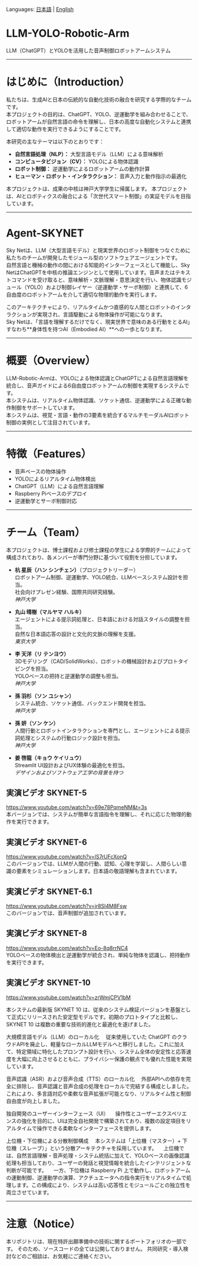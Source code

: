 Languages: [日本語](README_ja.md) | [English](README.md)

# LLM-YOLO-Robotic-Arm  
LLM（ChatGPT）とYOLOを活用した音声制御ロボットアームシステム

---

# はじめに（Introduction）  

私たちは、生成AIと日本の伝統的な自動化技術の融合を研究する学際的なチームです。  
本プロジェクトの目的は、ChatGPT、YOLO、逆運動学を組み合わせることで、ロボットアームが自然言語の命令を理解し、日本の高度な自動化システムと連携して適切な動作を実行できるようにすることです。  

本研究の主なテーマは以下のとおりです：  
- **自然言語処理（NLP）：** 大型言語モデル（LLM）による意味解析  
- **コンピュータビジョン（CV）：** YOLOによる物体認識  
- **ロボット制御：** 逆運動学によるロボットアームの動作計算  
- **ヒューマン・ロボット・インタラクション：** 音声入力と動作指示の最適化  

 
本プロジェクトは、成果の中核は神戸大学学生に帰属します。
本プロジェクトは、AIとロボティクスの融合による「次世代スマート制御」の実証モデルを目指しています。

---

# Agent-SKYNET  

Sky Netは、LLM（大型言語モデル）と現実世界のロボット制御をつなぐために私たちのチームが開発したモジュール型のソフトウェアエージェントです。  
自然言語と機械の動作の間における知能的インターフェースとして機能し、Sky NetはChatGPTを中核の推論エンジンとして使用しています。音声またはテキストコマンドを受け取ると、意味解析・文脈理解・意思決定を行い、物体認識モジュール（YOLO）および制御レイヤー（逆運動学・サーボ制御）と連携して、6自由度のロボットアームを介して適切な物理的動作を実行します。

このアーキテクチャにより、リアルタイムかつ直感的な人間とロボットのインタラクションが実現され、言語駆動による物体操作が可能になります。  
Sky Netは、「言語を理解するだけでなく、現実世界で意味のある行動をとるAI」すなわち**身体性を持つAI（Embodied AI）**への一歩となります。

---

# 概要（Overview）  

LLM-Robotic-Armは、YOLOによる物体認識とChatGPTによる自然言語理解を統合し、音声ガイドによる6自由度ロボットアームの制御を実現するシステムです。  
本システムは、リアルタイム物体認識、ソケット通信、逆運動学による正確な動作制御をサポートしています。  
本システムは、視覚・言語・動作の3要素を統合するマルチモーダルAIロボット制御の実例として注目されています。

---

# 特徴（Features）

- 音声ベースの物体操作  
- YOLOによるリアルタイム物体検出  
- ChatGPT（LLM）による自然言語理解  
- Raspberry Piベースのデプロイ  
- 逆運動学とサーボ制御対応  

---

# チーム（Team）

本プロジェクトは、博士課程および修士課程の学生による学際的チームによって構成されており、各メンバーが専門分野に基づいて役割を分担しています。

- **杭 星辰（ハン シンチェン）**（プロジェクトリーダー）  
  ロボットアーム制御、逆運動学、YOLO統合、LLMベースシステム設計を担当。  
  社会向けプレゼン経験、国際共同研究経験。  
  *神戸大学*

- **丸山 晴樹（マルヤマ ハルキ）**  
  エージェントによる提示詞処理と、日本語における対話スタイルの調整を担当。  
  自然な日本語応答の設計と文化的文脈の理解を支援。  
  *東京大学*

- **李 天洋（リ テンヨウ）**  
  3Dモデリング（CAD/SolidWorks）、ロボットの機械設計およびプロトタイピングを担当。  
  YOLOベースの把持と逆運動学の調整も担当。  
  *神戸大学*

- **孫 羽杉（ソン ユシャン）**  
  システム統合、ソケット通信、バックエンド開発を担当。  
  *神戸大学*

- **孫 妍（ソン ケン）**  
  人間行動とロボットインタラクションを専門とし、エージェントによる提示詞処理とシステムの行動ロジック設計を担当。  
  *神戸大学*

- **姜 啓龍（キョウ ケイリュウ）**  
  Streamlit UI設計およびUX体験の最適化を担当。  
  *デザインおよびソフトウェア工学の背景を持つ*



## 実演ビデオ SKYNET-5  
https://www.youtube.com/watch?v=69e78PqmeNM&t=3s  
本バージョンでは、システムが簡単な言語指令を理解し、それに応じた物理的動作を実行できます。

## 実演ビデオ SKYNET-6  
https://www.youtube.com/watch?v=lS7rUFcXonQ  
このバージョンでは、LLMが人間の行動、認知、心理を学習し、人間らしい意識の要素をシミュレーションします。日本語の敬語理解も含まれています。

## 実演ビデオ SKYNET-6.1  
https://www.youtube.com/watch?v=jr8Sl4M8Fsw  
このバージョンでは、音声制御が追加されています。

## 実演ビデオ SKYNET-8  
https://www.youtube.com/watch?v=Eo-8q8rrNC4  
YOLOベースの物体検出と逆運動学が統合され、単純な物体を認識し、把持動作を実行できます。

## 実演ビデオ SKYNET-10 
https://www.youtube.com/watch?v=zrWmjCPV1bM

本システムの最新版 SKYNET 10 は、従来のシステム検証バージョンを基盤として正式にリリースされた安定型モデルです。初期のプロトタイプと比較し、SKYNET 10 は複数の重要な技術的進化と最適化を遂げました。

大規模言語モデル（LLM）のローカル化
　従来使用していた ChatGPT のクラウドAPIを廃止し、軽量なローカルLLMモデルへと移行しました。これに加えて、特定領域に特化したプロンプト設計を行い、システム全体の安定性と応答速度を大幅に向上させるとともに、プライバシー保護の観点でも優れた性能を実現しています。

音声認識（ASR）および音声合成（TTS）のローカル化
　外部APIへの依存を完全に排除し、音声認識と音声合成の処理をローカルで完結する構成としました。これにより、多言語対応や柔軟な音声拡張が可能となり、リアルタイム性と制御自由度が向上しました。

独自開発のユーザーインターフェース（UI）
　操作性とユーザーエクスペリエンスの強化を目的に、UIは完全自社開発で構築されており、複数の設定項目をリアルタイムで操作できる柔軟なインターフェースを提供します。

上位機・下位機による分散制御構成
　本システムは「上位機（マスター）+ 下位機（スレーブ）」という分散アーキテクチャを採用しています。
　上位機では、自然言語理解・音声処理・システム統括に加えて、YOLOベースの画像認識処理も担当しており、ユーザーの発話と視覚情報を統合したインテリジェントな判断が可能です。
　一方、下位機は Raspberry Pi 上で動作し、ロボットアームの運動制御、逆運動学の演算、アクチュエータへの指令実行をリアルタイムで処理します。この構成により、システムは高い応答性とモジュールごとの独立性を両立させています。




---

# 注意（Notice）  
本リポジトリは、現在特許出願準備中の技術に関するポートフォリオの一部です。
そのため、ソースコードの全ては公開しておりません。
共同研究・導入検討などのご相談は、お気軽にご連絡ください。


